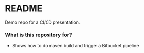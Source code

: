 # README #

Demo repo for a CI/CD presentation.

### What is this repository for? ###

* Shows how to do maven build and trigger a Bitbucket pipeline

